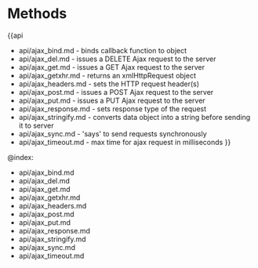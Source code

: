 Methods
=======

{{api
- api/ajax_bind.md - binds callback function to object
- api/ajax_del.md - issues a DELETE Ajax request to the server
- api/ajax_get.md - issues a GET Ajax request to the server
- api/ajax_getxhr.md - returns an xmlHttpRequest object
- api/ajax_headers.md - sets the HTTP request header(s)
- api/ajax_post.md - issues a POST Ajax request to the server
- api/ajax_put.md - issues a PUT Ajax request to the server
- api/ajax_response.md - sets response type of the request
- api/ajax_stringify.md - converts data object into a string before sending it to server
- api/ajax_sync.md - 'says' to send requests synchronously
- api/ajax_timeout.md - max time for ajax request in milliseconds
}}

@index:
- api/ajax_bind.md
- api/ajax_del.md
- api/ajax_get.md
- api/ajax_getxhr.md
- api/ajax_headers.md
- api/ajax_post.md
- api/ajax_put.md
- api/ajax_response.md
- api/ajax_stringify.md
- api/ajax_sync.md
- api/ajax_timeout.md


